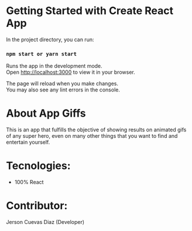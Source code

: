 # Getting Started with Create React App

In the project directory, you can run:
### `npm start or yarn start`

Runs the app in the development mode.\
Open [http://localhost:3000](http://localhost:3000) to view it in your browser.

The page will reload when you make changes.\
You may also see any lint errors in the console.

# About App Giffs

This is an app that fulfills the objective of showing results on animated gifs of any super hero, even on many other things that you want to find and entertain yourself.

# Tecnologies:

- 100% React 

# Contributor:

Jerson Cuevas Diaz (Developer)






